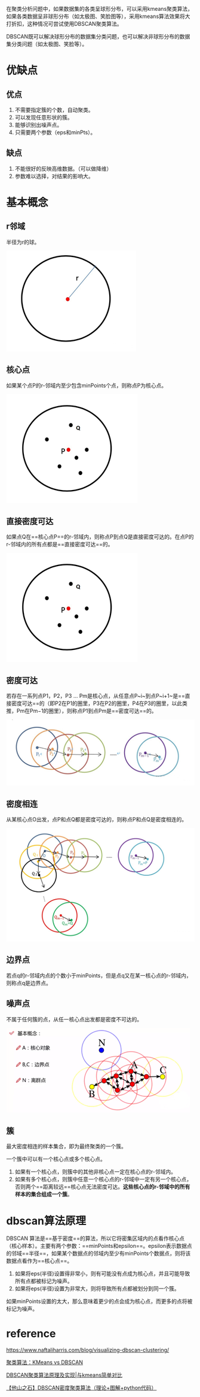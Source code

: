 



在聚类分析问题中，如果数据集的各类呈球形分布，可以采用kmeans聚类算法，如果各类数据呈非球形分布（如太极图、笑脸图等），采用kmeans算法效果将大打折扣，这种情况可尝试使用DBSCAN聚类算法。

DBSCAN既可以解决球形分布的数据集分类问题，也可以解决非球形分布的数据集分类问题（如太极图、笑脸等）。

# 优缺点

## 优点

1. 不需要指定簇的个数，自动聚类。
2. 可以发现任意形状的簇。
3. 能够识别出噪声点。
4. 只需要两个参数（eps和minPts）。

## 缺点

1. 不能很好的反映高维数据。（可以做降维）
2. 参数难以选择，对结果的影响大。

# 基本概念

## r邻域

半径为r的球。

<img src="image/v2-6d3f634b73af64ba63d21f3c1b502577_r.jpg" style="zoom:50%;" />

## 核心点

如果某个点P的r-邻域内至少包含minPoints个点，则称点P为核心点。

<img src="image/1.jpg" style="zoom:50%;" />

## 直接密度可达

如果点Q在==核心点P==的r-邻域内，则称点P到点Q是直接密度可达的。在点P的r-邻域内的所有点都是==直接密度可达==的。

<img src="image/1.jpg" style="zoom:50%;" />

## 密度可达

若存在一系列点P1，P2，P3 ... Pm是核心点，从任意点P~i~到点P~i+1~是==直接密度可达==的（即P2在P1的圈里，P3在P2的圈里，P4在P3的圈里，以此类推，Pm在Pm−1的圈里），则称点P1到点Pm是==密度可达==的。

<img src="image/v2-5ee308b9e5dd4d7a9581c86d732314b6_r.jpg" style="zoom:50%;" />

## 密度相连

从某核心点O出发，点P和点Q都是密度可达的，则称点P和点Q是密度相连的。

<img src="image/v2-ac3601f3a78ac61be66d1c4818df806c_r.jpg" style="zoom:50%;" />

## 边界点

若点q的r-邻域内点的个数小于minPoints，但是点q又在某一核心点的r-邻域内，则称点q是边界点。

## 噪声点

不属于任何簇的点，从任一核心点出发都是密度不可达的。

<img src="image/image-20230315125457444.png" alt="image-20230315125457444" style="zoom:50%;" />

## 簇

最大密度相连的样本集合，即为最终聚类的一个簇。

一个簇中可以有一个核心点或多个核心点。

1. 如果有一个核心点，则簇中的其他非核心点一定在核心点的r-邻域内。
2. 如果有多个核心点，则簇中任意一个核心点的r-邻域中一定有另一个核心点，否则两个==距离较远==核心点无法密度可达。**这些核心点的r-邻域中的所有样本的集合组成一个簇**。



# dbscan算法原理

DBSCAN 算法是==基于密度==的算法，所以它将密集区域内的点看作核心点（核心样本）。主要有两个参数：==minPoints和epsilon==。epsilon表示数据点的邻域==半径==，如果某个数据点的邻域内至少有minPoints个数据点，则将该数据点看作为==核心点==。

1. 如果将eps(半径)设置得非常小，则有可能没有点成为核心点，并且可能导致所有点都被标记为噪声。
2. 如果将eps(半径)设置为非常大，则将导致所有点都被划分到同一个簇。

如果minPoints设置的太大，那么意味着更少的点会成为核心点，而更多的点将被标记为噪声。





# reference

https://www.naftaliharris.com/blog/visualizing-dbscan-clustering/

[聚类算法：KMeans vs DBSCAN](https://zhuanlan.zhihu.com/p/94022640)

[DBSCAN聚类算法原理及实现|与kmeans简单对比](https://zhuanlan.zhihu.com/p/459927289)

[【他山之石】DBSCAN密度聚类算法（理论+图解+python代码）](https://mp.weixin.qq.com/s?__biz=MzAxMDcyOTQxNA==&mid=2649893103&idx=2&sn=d5066b90962c6c26142a46383d14cc6e&chksm=834d6a46b43ae3501b64806dcd192d6c0a1db55f66c568d47fa73821ba931633845f5d075cb3&scene=27)